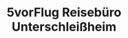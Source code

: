 ---
title: "5vorFlug Reisebüro Unterschleißheim"
url: /unterschleissheim/5vorflug-reisebuero-unterschleissheim/
shop: Reisebüro
---